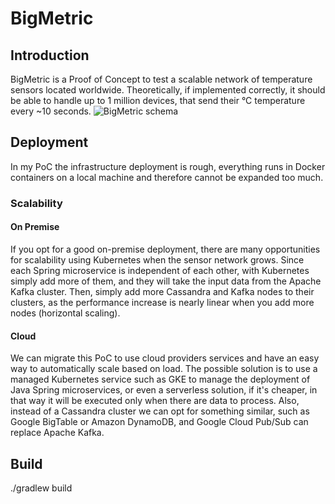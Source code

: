 # BigMetric

## Introduction
BigMetric is a Proof of Concept to test a scalable network of temperature sensors located worldwide.
Theoretically, if implemented correctly, it should be able to handle up to 1 million devices,
that send their °C temperature every ~10 seconds.
![BigMetric schema](/../images/bigmetric-schema.png?raw=true "BigMetric schema")

## Deployment
In my PoC the infrastructure deployment is rough, everything runs in Docker containers on a local
machine and therefore cannot be expanded too much.

### Scalability
#### On Premise
If you opt for a good on-premise deployment, there are many opportunities for scalability using
Kubernetes when the sensor network grows.
Since each Spring microservice is independent of each other, with Kubernetes simply add more
of them, and they will take the input data from the Apache Kafka cluster.
Then, simply add more Cassandra and Kafka nodes to their clusters, as the performance increase
is nearly linear when you add more nodes (horizontal scaling).

#### Cloud
We can migrate this PoC to use cloud providers services and have an easy way to automatically scale
based on load.
The possible solution is to use a managed Kubernetes service such as GKE to manage the deployment of Java
Spring microservices, or even a serverless solution, if it's cheaper, in that way it will be executed only
when there are data to process.
Also, instead of a Cassandra cluster we can opt for something similar, such as Google BigTable
or Amazon DynamoDB, and Google Cloud Pub/Sub can replace Apache Kafka.

## Build
./gradlew build